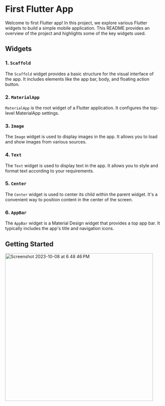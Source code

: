 # First Flutter App

Welcome to first Flutter app! In this project, we explore various Flutter widgets to build a simple mobile application. This README provides an overview of the project and highlights some of the key widgets used.

## Widgets 

### 1. `Scaffold`

The `Scaffold` widget provides a basic structure for the visual interface of the app. It includes elements like the app bar, body, and floating action button.

### 2. `MaterialApp`

`MaterialApp` is the root widget of a Flutter application. It configures the top-level MaterialApp settings.

### 3. `Image`

The `Image` widget is used to display images in the app. It allows you to load and show images from various sources.

### 4. `Text`

The `Text` widget is used to display text in the app. It allows you to style and format text according to your requirements.

### 5. `Center`

The `Center` widget is used to center its child within the parent widget. It's a convenient way to position content in the center of the screen.

### 6. `AppBar`

The `AppBar` widget is a Material Design widget that provides a top app bar. It typically includes the app's title and navigation icons.

## Getting Started
<img width="478" alt="Screenshot 2023-10-08 at 6 48 46 PM" src="https://github.com/nu-coie/Mobile-Applications/assets/107682899/5f20ec13-5de5-4b36-8d27-a18b7b0eab24">

